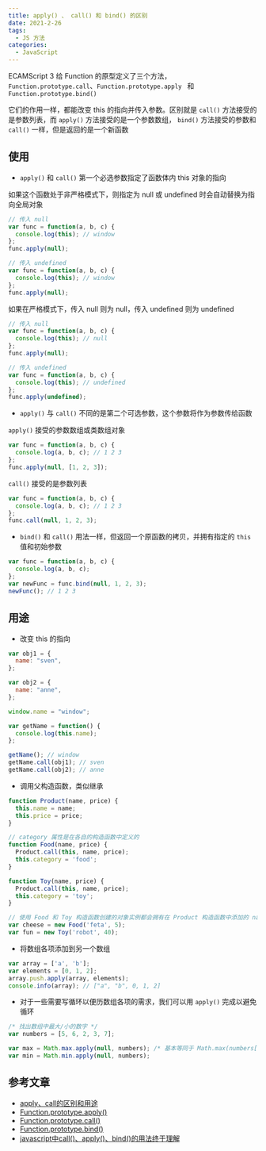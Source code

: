 ```yaml
---
title: apply() 、 call() 和 bind() 的区别
date: 2021-2-26
tags:
  - JS 方法
categories:
  - JavaScript
---
```


ECAMScript 3 给 Function 的原型定义了三个方法，`Function.prototype.call`、`Function.prototype.apply ` 和 `Function.prototype.bind()` 



它们的作用一样，都能改变 this 的指向并传入参数。区别就是 `call()` 方法接受的是参数列表，而 `apply()` 方法接受的是一个参数数组， `bind()` 方法接受的参数和 `call()` 一样，但是返回的是一个新函数



## 使用



- `apply()` 和 `call()` 第一个必选参数指定了函数体内 this 对象的指向



如果这个函数处于非严格模式下，则指定为 null 或 undefined 时会自动替换为指向全局对象



```js
// 传入 null
var func = function(a, b, c) {
  console.log(this); // window
};
func.apply(null);

// 传入 undefined
var func = function(a, b, c) {
  console.log(this); // window
};
func.apply(null);
```



如果在严格模式下，传入 null 则为 null，传入 undefined 则为 undefined



```js
// 传入 null
var func = function(a, b, c) {
  console.log(this); // null
};
func.apply(null);

// 传入 undefined
var func = function(a, b, c) {
  console.log(this); // undefined
};
func.apply(undefined);
```



- `apply()` 与 `call()` 不同的是第二个可选参数，这个参数将作为参数传给函数



`apply()` 接受的参数数组或类数组对象



```js
var func = function(a, b, c) {
  console.log(a, b, c); // 1 2 3
};
func.apply(null, [1, 2, 3]);
```



`call()` 接受的是参数列表



```js
var func = function(a, b, c) {
  console.log(a, b, c); // 1 2 3
};
func.call(null, 1, 2, 3);
```



- `bind()` 和 `call()` 用法一样，但返回一个原函数的拷贝，并拥有指定的 `this` 值和初始参数



```js
var func = function(a, b, c) {
  console.log(a, b, c);
};
var newFunc = func.bind(null, 1, 2, 3);
newFunc(); // 1 2 3
```



## 用途



- 改变 this 的指向



```js
var obj1 = {
  name: "sven",
};

var obj2 = {
  name: "anne",
};

window.name = "window";

var getName = function() {
  console.log(this.name);
};

getName(); // window
getName.call(obj1); // sven
getName.call(obj2); // anne
```



- 调用父构造函数，类似继承



```js
function Product(name, price) {
  this.name = name;
  this.price = price;
}

// category 属性是在各自的构造函数中定义的
function Food(name, price) {
  Product.call(this, name, price);
  this.category = 'food';
}

function Toy(name, price) {
  Product.call(this, name, price);
  this.category = 'toy';
}

// 使用 Food 和 Toy 构造函数创建的对象实例都会拥有在 Product 构造函数中添加的 name 属性和 price 属性
var cheese = new Food('feta', 5);
var fun = new Toy('robot', 40);
```



- 将数组各项添加到另一个数组



```js
var array = ['a', 'b'];
var elements = [0, 1, 2];
array.push.apply(array, elements);
console.info(array); // ["a", "b", 0, 1, 2]
```



- 对于一些需要写循环以便历数组各项的需求，我们可以用 `apply()` 完成以避免循环



```js
/* 找出数组中最大/小的数字 */
var numbers = [5, 6, 2, 3, 7];

var max = Math.max.apply(null, numbers); /* 基本等同于 Math.max(numbers[0], ...) 或 Math.max(5, 6, ..) */
var min = Math.min.apply(null, numbers);
```



## 参考文章



- [apply、call的区别和用途](http://www.yaya12.com/study/call-apply.html#_3、有时候我们使用-call-或者-apply-的目的不在于指-定-this-指向-而是另有用途-比如借用其他对象的方法。那么我们可以传入-null-来代替某个具体的对象)
- [Function.prototype.apply()](https://developer.mozilla.org/zh-CN/docs/Web/JavaScript/Reference/Global_Objects/Function/apply)
- [Function.prototype.call()](https://developer.mozilla.org/zh-CN/docs/Web/JavaScript/Reference/Global_Objects/Function/call)
- [Function.prototype.bind()](https://developer.mozilla.org/zh-CN/docs/Web/JavaScript/Reference/Global_Objects/Function/bind)
- [javascript中call()、apply()、bind()的用法终于理解](https://www.cnblogs.com/Shd-Study/p/6560808.html)